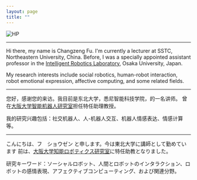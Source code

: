 ```yaml
---
layout: page
title: ""
---
```


![HP](https://user-images.githubusercontent.com/87885251/158344289-4293a593-291b-4d6e-8b34-8ebe229c2f59.png)

------

Hi there, my name is Changzeng Fu. I'm currently a lecturer at SSTC, Northeastern University, China.
Before, I was a specially appointed assistant professor in the [Intelligent Robotics Laboratory](https://www.irl.sys.es.osaka-u.ac.jp/), Osaka University, Japan.

My research interests include social robotics, human-robot interaction, robot emotional expression, affective computing, and some related fields.


------

您好，感谢您的来访。我目前是东北大学，悉尼智能科技学院，的一名讲师。
曾在[大阪大学智能机器人研究室](https://www.irl.sys.es.osaka-u.ac.jp/)担任特任助理教授。

我的研究兴趣包括：社交机器人、人-机器人交互、机器人情感表达、情感计算等。


------

こんにちは、フ　ショウゼン と申します。今は東北大学に講師として勤めています
前は、[大阪大学知能ロボティクス研究室](https://www.irl.sys.es.osaka-u.ac.jp/)に特任助教となりました。

研究キーワード：ソーシャルロボット、人間とロボットのインタラクション、ロボットの感情表現、アフェクティブコンピューティング、および関連分野。
